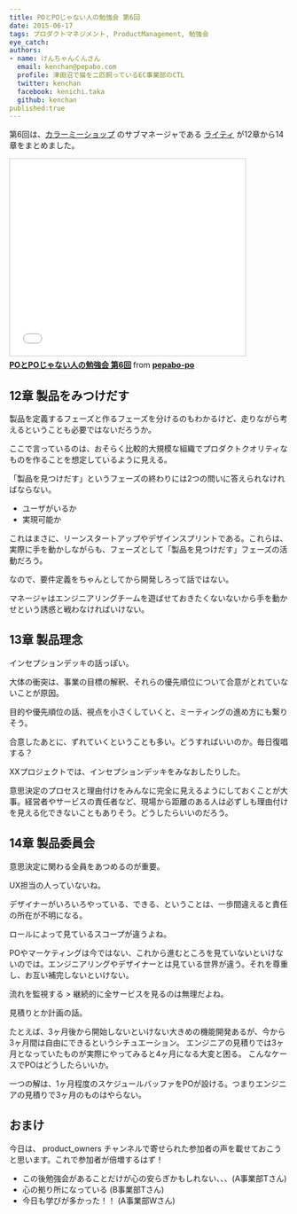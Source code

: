 ```yaml
---
title: POとPOじゃない人の勉強会 第6回
date: 2015-06-17
tags: プロダクトマネジメント, ProductManagement, 勉強会
eye_catch:
authors:
- name: けんちゃんくんさん
  email: kenchan@pepabo.com
  profile: 津田沼で猫を二匹飼っているEC事業部のCTL
  twitter: kenchan
  facebook: kenichi.taka
  github: kenchan
published:true
---
```

第6回は、[カラーミーショップ](http://shop-pro.jp/) のサブマネージャである [ライティ](https://twitter.com/hikalin8686) が12章から14章をまとめました。

<iframe src="//www.slideshare.net/slideshow/embed_code/key/c5erplk3SqstTt" width="425" height="355" frameborder="0" marginwidth="0" marginheight="0" scrolling="no" style="border:1px solid #CCC; border-width:1px; margin-bottom:5px; max-width: 100%;" allowfullscreen> </iframe> <div style="margin-bottom:5px"> <strong> <a href="//www.slideshare.net/pepabo-po/popo-6" title="POとPOじゃない人の勉強会 第6回" target="_blank">POとPOじゃない人の勉強会 第6回</a> </strong> from <strong><a href="//www.slideshare.net/pepabo-po" target="_blank">pepabo-po</a></strong> </div>

## 12章 製品をみつけだす

製品を定義するフェーズと作るフェーズを分けるのもわかるけど、走りながら考えるということも必要ではないだろうか。

ここで言っているのは、おそらく比較的大規模な組織でプロダクトクオリティなものを作ることを想定しているように見える。

「製品を見つけだす」というフェーズの終わりには2つの問いに答えられなければならない。

- ユーザがいるか
- 実現可能か

これはまさに、リーンスタートアップやデザインスプリントである。これらは、実際に手を動かしながらも、フェーズとして「製品を見つけだす」フェーズの活動だろう。

なので、要件定義をちゃんとしてから開発しろって話ではない。

マネージャはエンジニアリングチームを遊ばせておきたくないないから手を動かせという誘惑と戦わなければいけない。

## 13章 製品理念

インセプションデッキの話っぽい。

大体の衝突は、事業の目標の解釈、それらの優先順位について合意がとれていないことが原因。

目的や優先順位の話、視点を小さくしていくと、ミーティングの進め方にも繋りそう。

合意したあとに、ずれていくということも多い。どうすればいいのか。毎日復唱する？

XXプロジェクトでは、インセプションデッキをみなおしたりした。

意思決定のプロセスと理由付けをみんなに完全に見えるようにしておくことが大事。経営者やサービスの責任者など、現場から距離のある人は必ずしも理由付けを見える化できないこともありそう。どうしたらいいのだろう。

## 14章 製品委員会

意思決定に関わる全員をあつめるのが重要。

UX担当の人っていないね。

デザイナーがいろいろやっている、できる、ということは、一歩間違えると責任の所在が不明になる。

ロールによって見ているスコープが違うよね。

POやマーケティングは今ではない、これから進むところを見ていないといけないのでは。エンジニアリングやデザイナーとは見ている世界が違う。それを尊重し、お互い補完しないといけない。

流れを監視する > 継続的に全サービスを見るのは無理だよね。

見積りとか計画の話。

たとえば、3ヶ月後から開始しないといけない大きめの機能開発あるが、今から3ヶ月間は自由にできるというシチュエーション。
エンジニアの見積りでは3ヶ月となっていたものが実際にやってみると4ヶ月になる大変と困る。
こんなケースでPOはどうしたらいいか。

一つの解は、1ヶ月程度のスケジュールバッファをPOが設ける。つまりエンジニアの見積りで3ヶ月のものはやらない。

## おまけ

今日は、 product_owners チャンネルで寄せられた参加者の声を載せておこうと思います。これで参加者が倍増するはず！

- この後勉強会があることだけが心の安らぎかもしれない、、、(A事業部Tさん)
- 心の拠り所になっている (B事業部Tさん)
- 今日も学びが多かった！！ (A事業部Wさん)
